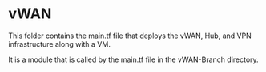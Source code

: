 # vWAN

This folder contains the main.tf file that deploys the vWAN, Hub, and VPN infrastructure along with a VM.  

It is a module that is called by the main.tf file in the vWAN-Branch directory.
